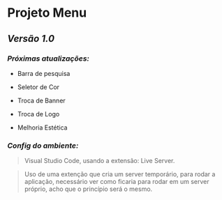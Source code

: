 # Projeto  Menu

## _Versão 1.0_

### _Próximas atualizações:_

* Barra de pesquisa

* Seletor de Cor

* Troca de Banner

* Troca de Logo

* Melhoria Estética

### _Config do ambiente:_

> Visual Studio Code, usando a extensão: Live Server.

> Uso de uma extenção que cria um server temporário, para rodar a aplicação,
>necessário ver como ficaria para rodar em um server próprio, acho que o princípio será o mesmo.


